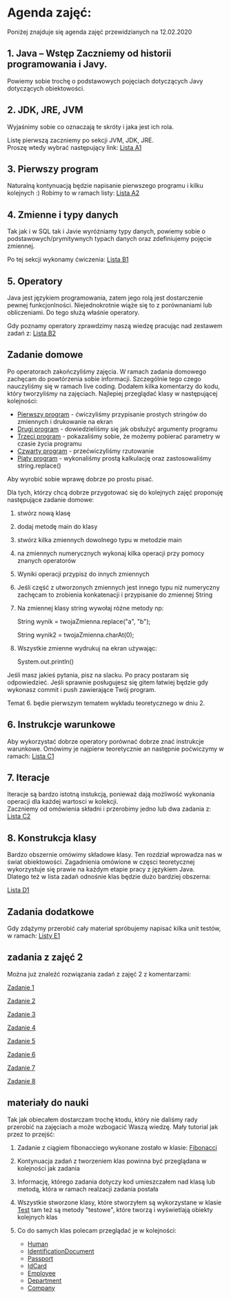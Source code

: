 # Agenda zajęć:

Poniżej znajduje się agenda zajęć przewidzianych na 12.02.2020
##  1. Java – Wstęp   Zaczniemy od historii programowania i Javy.
   Powiemy sobie trochę o podstawowych pojęciach dotyczących Javy
   dotyczących obiektowości.

##  2. JDK, JRE, JVM
   Wyjaśnimy sobie co oznaczają te skróty i jaka jest ich rola.

   Listę pierwszą zaczniemy po sekcji JVM, JDK, JRE.  
   Proszę wtedy wybrać następujący link:
   [Lista A1](./zadania/A1_Konfiguracja_srodowiska.markdown)

##  3. Pierwszy program
   Naturalną kontynuacją będzie napisanie pierwszego programu i kilku kolejnych :)
   Robimy to w ramach listy:
   [Lista A2](./zadania/A2_Pierwsze_programy.markdown)

##  4. Zmienne i typy danych
   Tak jak i w SQL tak i Javie wyróżniamy typy danych, powiemy sobie o  
   podstawowych/prymitywnych typach danych oraz zdefiniujemy pojęcie zmiennej.

   Po tej sekcji wykonamy ćwiczenia:
   [Lista B1](./zadania/B1_Zmienne_i_typy.md)

## 5. Operatory

   Java jest językiem programowania, zatem jego rolą jest dostarczenie
   pewnej funkcjonlności. Niejednokrotnie wiąże się to z porównaniami lub
   obliczeniami. Do tego służą właśnie operatory.

   Gdy poznamy operatory zprawdzimy naszą wiedzę pracując nad zestawem
   zadań z:
   [Lista B2](./zadania/B2_operatory.md)

## Zadanie domowe

Po operatorach zakończyliśmy zajęcia.
W ramach zadania domowego zachęcam do powtórzenia sobie informacji.
Szczególnie tego czego nauczyliśmy się w ramach live coding.
Dodałem kilka komentarzy do kodu, który tworzyliśmy na zajęciach.
Najlepiej przeglądać klasy w następującej kolejności:
- [Pierwszy program](./my-project/src/Hello.java) - ćwiczyliśmy przypisanie prostych stringów do zmiennych i drukowanie na ekran
- [Drugi program](./my-project/src/SecondProgram.java) - dowiedzieliśmy się jak obsłużyć argumenty programu
- [Trzeci program](./my-project/src/ScannerTest.java) - pokazaliśmy sobie, że możemy pobierać parametry w czasie życia programu
- [Czwarty program](./my-project/src/IntToShort.java) - przećwiczyliśmy rzutowanie
- [Piąty program](./my-project/src/Calculation.java) - wykonaliśmy prostą kalkulację oraz zastosowaliśmy string.replace()

Aby wyrobić sobie wprawę dobrze po prostu pisać.

Dla tych, którzy chcą dobrze przygotować się do kolejnych zajęć
proponuję następujące zadanie domowe:
1. stwórz nową klasę
2. dodaj metodę main do klasy
3. stwórz kilka zmiennych dowolnego typu w metodzie main
4. na zmiennych numerycznych wykonaj kilka operacji przy pomocy
   znanych operatorów
5. Wyniki operacji przypisz do innych zmiennych
6. Jeśli część z utworzonych zmiennych jest innego typu niż numeryczny
    zachęcam to zrobienia konkatenacji i przypisanie do zmiennej String
7. Na zmiennej klasy string wywołaj różne metody np:

   String wynik = twojaZmienna.replace("a", "b");

   String wynik2 = twojaZmienna.charAt(0);

8. Wszystkie zmienne wydrukuj na ekran używając:

   System.out.println()

Jeśli masz jakieś pytania, pisz na slacku. Po pracy postaram się odpowiedzieć.
Jeśli sprawnie posługujesz się gitem łatwiej będzie gdy wykonasz commit i push
zawierające Twój program.


Temat 6. będie pierwszym tematem wykładu teoretycznego w dniu 2.

##  6. Instrukcje warunkowe

   Aby wykorzystać dobrze operatory porównać dobrze znać instrukcje
   warunkowe. Omówimy je najpierw teoretycznie an następnie poćwiczymy w
   ramach:
   [Lista C1](./zadania/C1_Instrukcje_warunkowe.md)

##  7. Iteracje
   Iteracje są bardzo istotną instukcją, ponieważ dają możliwość wykonania operacji dla każdej wartosci w kolekcji.  
   Zaczniemy od omówienia składni i przerobimy jedno lub dwa
   zadania z:
   [Lista C2](./zadania/C2_Iteracje.md)

## 8. Konstrukcja klasy

   Bardzo obszernie omówimy składowe klasy. Ten rozdział wprowadza nas w świat obiektowości.
   Zagadnienia omówione w częsci teoretycznej wykorzystuje się prawie na każdym etapie pracy z językiem Java.  
   Dlatego też w lista zadań odnośnie klas będzie dużo bardziej obszerna:

   [Lista D1](./zadania/D1_Klasy.md)

## Zadania dodatkowe
   Gdy zdążymy przerobić cały materiał spróbujemy napisać kilka unit testów, w ramach:
   [Listy E1](./zadania/E1_lista_dodatkowa.md)

## zadania z zajęć 2
   Można już znaleźć rozwiązania zadań z zajęć 2 z komentarzami:

   [Zadanie 1](./lesson2/src/StringComparator.java)

   [Zadanie 2](./lesson2/src/Zadanie2.java)

   [Zadanie 3](./lesson2/src/Zadanie3.java)

   [Zadanie 4](./lesson2/src/Zadanie4.java)

   [Zadanie 5](./lesson2/src/Zadanie5.java)

   [Zadanie 6](./lesson2/src/Zadanie6.java)

   [Zadanie 7](./lesson2/src/pl/sda/humans/Human.java)


   [Zadanie 8](./lesson2/src/pl/sda/test/Test.java)


## materiały do nauki

Tak jak obiecałem dostarczam trochę ktodu, który nie daliśmy rady przerobić na zajęciach a może wzbogacić Waszą wiedzę.
Mały tutorial jak przez to przejść:

1. Zadanie z ciągiem fibonacciego wykonane zostało w klasie: [Fibonacci](./lesson2/src/Fibonacci.java)

2. Kontynuacja zadań z tworzeniem klas powinna być przeglądana w kolejności jak zadania
3. Informację, którego zadania dotyczy kod umieszczałem nad klasą lub metodą, która w ramach realzacji zadania postała
4. Wszystkie stworzone klasy, które stworzyłem są wykorzystane w klasie [Test](./lesson2/src/pl/sda/test/Test.java) tam też są metody "testowe", które tworzą i wyświetlają obiekty kolejnych klas
5. Co do samych klas polecam przeglądać je w kolejności:
   - [Human](./lesson2/src/pl/sda/humans/Human.java)
   - [IdentificationDocument](./lesson2/src/pl/sda/humans/IdentificationDocument.java)
   - [Passport](./lesson2/src/pl/sda/humans/Passport.java)
   - [IdCard](./lesson2/src/pl/sda/humans/IdCard.java)
   - [Employee](./lesson2/src/pl/sda/company/Employee.java)
   - [Department](./lesson2/src/pl/sda/company/Department.java)
   - [Company](./lesson2/src/pl/sda/company/Company.java)


